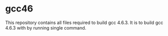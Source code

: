 gcc46
=====

This repository contains all files required to build gcc 4.6.3. It is to build gcc 4.6.3 with by running single command.